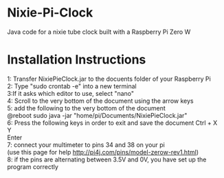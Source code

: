 # Nixie-Pi-Clock
Java code for a nixie tube clock built with a Raspberry Pi Zero W  

# Installation Instructions
1: Transfer NixiePieClock.jar to the docuents folder of your Raspberry Pi  
2: Type "sudo crontab -e" into a new terminal  
3:If it asks which editor to use, select "nano"  
4: Scroll to the very bottom of the document using the arrow keys   
5: add the following to the very bottom of the document  
@reboot sudo java -jar "home/pi/Documents/NixiePieClock.jar"  
6: Press the following keys in order to exit and save the document
Ctrl + X  
Y  
Enter  
7: connect your multimeter to pins 34 and 38 on your pi  
(use this page for help http://pi4j.com/pins/model-zerow-rev1.html)  
8: if the pins are alternating between 3.5V and 0V, you have set up the program correctly

